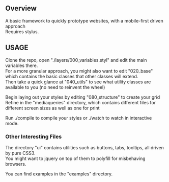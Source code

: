 ## Overview

A basic framework to quickly prototype websites, with a mobile-first driven approach  
Requires stylus.

## USAGE  ##

Clone the repo, open "./layers/000_variables.styl" and edit the main variables there.  
For a more granular approach, you might also want to edit "020_base" which contains the basic classes that other classes will extend.  
Then take a quick glance at "040_utils" to see what utility classes are available to you (no need to reinvent the wheel)  

Begin laying out your styles by editing "080_structure" to create your grid  
Refine in the "mediaqueries" directory, which contains different files for different screen sizes as well as one for print

Run ./compile to compile your styles or ./watch to watch in interactive mode.

### Other Interesting Files ###

The directory "ui" contains utilities such as buttons, tabs, tooltips, all driven by pure CSS3.  
You might want to jquery on top of them to polyfill for misbehaving browsers.

You can find examples in the "examples" directory.
